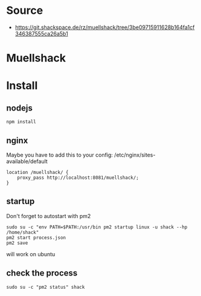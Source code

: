 Source
======

- https://git.shackspace.de/rz/muellshack/tree/3be09715911628b164fa1cf346387555ca26a5b1

Muellshack
==========

# Install

## nodejs

	npm install


## nginx
Maybe you have to add this to your config:
/etc/nginx/sites-available/default

	location /muellshack/ {
		proxy_pass http://localhost:8081/muellshack/;
	}

## startup
Don't forget to autostart with pm2

	sudo su -c "env PATH=$PATH:/usr/bin pm2 startup linux -u shack --hp /home/shack"
	pm2 start process.json
	pm2 save

will work on ubuntu

## check the process

	sudo su -c "pm2 status" shack

